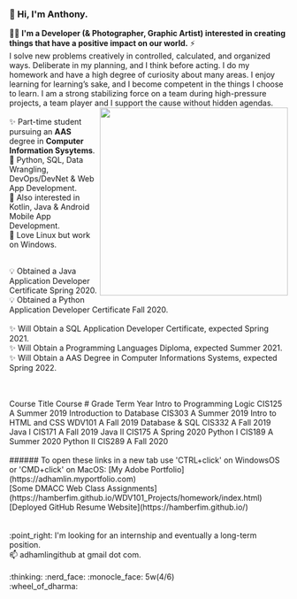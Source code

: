### 👋 Hi, I'm Anthony. 
:man_technologist: <strong>I'm a Developer (& Photographer, Graphic Artist) interested in creating things that have a positive impact on our world.</strong> ⚡ <br/>
I solve new problems creatively in controlled, calculated, and organized ways. Deliberate in my planning, and I think before acting. I do my homework and have a high degree of curiosity about many areas. I enjoy learning for learning’s sake, and I become competent in the things I choose to learn. I am a strong stabilizing force on a team during high-pressure projects, a team player and I support the cause without hidden agendas. <br/>
<img align="right" src="https://camo.githubusercontent.com/3037d9317fc8aaa3e9a5dfded64cb3aab8c0b6c5/68747470733a2f2f6d69726f2e6d656469756d2e636f6d2f6d61782f3638302f312a495247486d69477361313673746564517649615a66772e676966" width="340" data-canonical-src="https://miro.medium.com/max/680/1*IRGHmiGsa16stedQvIaZfw.gif" style="max-width:100%;"><br/>
<span style="text-align: left">
✨ Part-time student pursuing an **AAS** degree in **Computer Information Sysytems**. <br/>
:sparkling_heart: Python, SQL, Data Wrangling, DevOps/DevNet & Web App Development. <br/>
🌱 Also interested in Kotlin, Java & Android Mobile App Development. <br/>
:orange_heart: Love Linux but work on Windows. <br/>
<br/>

:bulb: Obtained a Java Application Developer Certificate Spring 2020. <br/>
:bulb: Obtained a Python Application Developer Certificate Fall 2020. <br/>
<br/>
✨ Will Obtain a SQL Application Developer Certificate, expected Spring 2021. <br/>
✨ Will Obtain a Programming Languages Diploma, expected Summer 2021. <br/>
✨ Will Obtain a AAS Degree in Computer Informations Systems, expected Spring 2022. <br/>
<br/>
<br/>
<!-- table -->
  <tbody><tr>
  <td>Course Title</td>
  <td>Course #</td>
  <td>Grade</td>
  <td>Term</td>
  <td>Year</td>
 </tr>
 <tr>
  <td>Intro to Programming Logic</td>
  <td>CIS125</td>
  <td>A</td>
  <td>Summer</td>
  <td>2019</td>
 </tr>
 <tr>
  <td>Introduction to Database</td>
  <td>CIS303</td>
  <td>A</td>
  <td>Summer</td>
  <td>2019</td>
 </tr>
 <tr>
  <td>Intro to HTML and CSS</td>
  <td>WDV101</td>
  <td>A</td>
  <td>Fall</td>
  <td>2019</td>
 </tr>
 <tr>
  <td>Database &amp; SQL</td>
  <td>CIS332</td>
  <td>A</td>
  <td>Fall</td>
  <td>2019</td>
 </tr>
 <tr>
  <td>Java I</td>
  <td>CIS171</td>
  <td>A</td>
  <td>Fall</td>
  <td>2019</td>
 </tr>
 <tr>
  <td>Java II</td>
  <td>CIS175</td>
  <td>A</td>
  <td>Spring</td>
  <td>2020</td>
 </tr>
 <tr>
  <td>Python I</td>
  <td>CIS189</td>
  <td>A</td>
  <td>Summer</td>
  <td>2020</td>
 </tr>
 <tr>
  <td>Python II</td>
  <td>CIS289</td>
  <td>A</td>
  <td>Fall</td>
  <td>2020</td>
 </tr>
</tbody>
<!-- end table -->
<br/>
<br/>
###### To open these links in a new tab use 'CTRL+click' on WindowsOS or 'CMD+click' on MacOS:
[My Adobe Portfolio](https://adhamlin.myportfolio.com) <br/>
[Some DMACC Web Class Assignments](https://hamberfim.github.io/WDV101_Projects/homework/index.html) <br/>
[Deployed GitHub Resume Website](https://hamberfim.github.io/) <br/>
<br/>
<br/>
:point_right: I'm looking for an internship and eventually a long-term position. <br/>
📫 adhamlingithub at gmail dot com. <br/><br/>
:thinking: :nerd_face: :monocle_face: 5w(4/6) <br/>
:wheel_of_dharma: <br/>
</span><br/>
<!--
**Hamberfim/hamberfim** is a ✨ _special_ ✨ repository because its `README.md` (this file) appears on your GitHub profile.

Here are some ideas to get you started:

- 🔭 I’m currently working on ...
- 🌱 I’m currently learning ...
- 👯 I’m looking to collaborate on ...
- 🤔 I’m looking for help with ...
- 💬 Ask me about ...
- 📫 How to reach me: ...
- 😄 Pronouns: ...
- ⚡ Fun fact: ...
- ✨
-->
